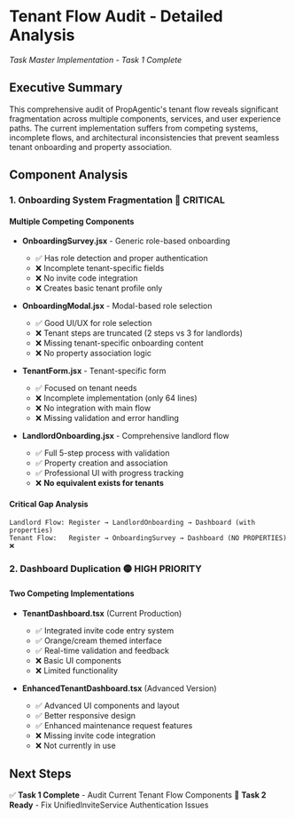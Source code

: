 # Tenant Flow Audit - Detailed Analysis
*Task Master Implementation - Task 1 Complete*

## Executive Summary

This comprehensive audit of PropAgentic's tenant flow reveals significant fragmentation across multiple components, services, and user experience paths. The current implementation suffers from competing systems, incomplete flows, and architectural inconsistencies that prevent seamless tenant onboarding and property association.

## Component Analysis

### 1. Onboarding System Fragmentation 🔴 CRITICAL

#### Multiple Competing Components
- **OnboardingSurvey.jsx** - Generic role-based onboarding
  - ✅ Has role detection and proper authentication
  - ❌ Incomplete tenant-specific fields
  - ❌ No invite code integration
  - ❌ Creates basic tenant profile only

- **OnboardingModal.jsx** - Modal-based role selection
  - ✅ Good UI/UX for role selection
  - ❌ Tenant steps are truncated (2 steps vs 3 for landlords)
  - ❌ Missing tenant-specific onboarding content
  - ❌ No property association logic

- **TenantForm.jsx** - Tenant-specific form
  - ✅ Focused on tenant needs
  - ❌ Incomplete implementation (only 64 lines)
  - ❌ No integration with main flow
  - ❌ Missing validation and error handling

- **LandlordOnboarding.jsx** - Comprehensive landlord flow
  - ✅ Full 5-step process with validation
  - ✅ Property creation and association
  - ✅ Professional UI with progress tracking
  - ❌ **No equivalent exists for tenants**

#### Critical Gap Analysis
```
Landlord Flow: Register → LandlordOnboarding → Dashboard (with properties)
Tenant Flow:   Register → OnboardingSurvey → Dashboard (NO PROPERTIES) ❌
```

### 2. Dashboard Duplication 🟡 HIGH PRIORITY

#### Two Competing Implementations
- **TenantDashboard.tsx** (Current Production)
  - ✅ Integrated invite code entry system
  - ✅ Orange/cream themed interface
  - ✅ Real-time validation and feedback
  - ❌ Basic UI components
  - ❌ Limited functionality

- **EnhancedTenantDashboard.tsx** (Advanced Version)  
  - ✅ Advanced UI components and layout
  - ✅ Better responsive design
  - ✅ Enhanced maintenance request features
  - ❌ Missing invite code integration
  - ❌ Not currently in use

## Next Steps

✅ **Task 1 Complete** - Audit Current Tenant Flow Components
🔄 **Task 2 Ready** - Fix UnifiedInviteService Authentication Issues 